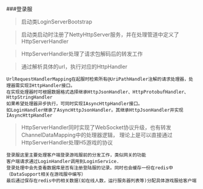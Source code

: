 ###登录服
> 启动类LoginServerBootstrap

> 启动类启动时注册了NettyHttpServer服务，并在处理管道中定义了HttpServerHandler

> HttpServerHandler处理了请求包解码后的转发工作

> 通过解析具体的url，执行对应的HttpHandler 
```
UrlRequestHandlerMapping在起服时检索所有@UriPathHandler注解的请求处理器，处理器需实现IHttpHandler接口。
在实现处理器时可根据数据格式选择继承HttpJsonHandler、HttpProtobufHandler、HttpStringHandler
如果希望处理器异步执行，可同时实现IAsyncHttpHandler接口。
如LoginHandler继承了AsyncHttpJsonHandler。其继承HttpJsonHandler并实现IAsyncHttpHandler
```

> HttpServerHandler同时实现了WebSocket协议升级，也有转发ChannelDataMapping中的处理器逻辑，
> 理论上是可以直接通过HttpServerHandler处理H5游戏的协议

```
登录服这里主要处理客户端登录游戏服前的分发工作，类似网关的功能
客户端请求通过LoginHandler调用到LoginService.
登录处理中会先查看数据库是否有注册登陆服的记录。同时也会缓存一份在redis中（DataSupport相关在游戏服中编写）
最后通过保存在redis中的相关数据(如在线人数，运行服务器列表等)分配具体游戏服给客户端
```